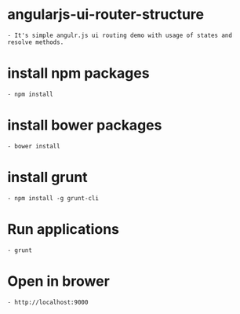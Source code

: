 # angularjs-ui-router-structure
	- It's simple angulr.js ui routing demo with usage of states and resolve methods.

# install npm packages
	- npm install

# install bower packages
	- bower install

# install grunt
	- npm install -g grunt-cli

# Run applications
	- grunt

# Open in brower
	- http://localhost:9000
